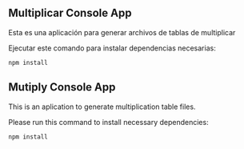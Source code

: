 

## Multiplicar Console App 

Esta es una aplicación para generar archivos de tablas de multiplicar

Ejecutar este comando para instalar dependencias necesarias:
```
npm install 
```


## Mutiply Console App 

This is an aplication to generate multiplication table files. 

Please run this command to install necessary dependencies:

```
npm install 
```